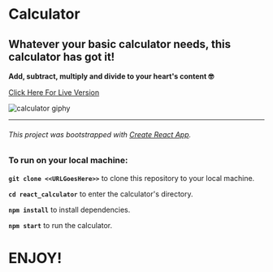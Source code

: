 # Calculator 

**Whatever your basic calculator needs, this calculator has got it!**
---

**Add, subtract, multiply and divide to your heart's content :nerd_face:**

[Click Here For Live Version](https://lucid-fermi-b4f2f7.netlify.app/)

![calculator giphy](https://github.com/teyannaearle/react_calculator/blob/main/assets/calcGiphy.gif)

---

###### This project was bootstrapped with [Create React App](https://github.com/facebook/create-react-app).


### To run on your local machine:


**```git clone <<URLGoesHere>>```** to clone this repository to your local machine.

**```cd react_calculator```** to enter the calculator's directory.

**```npm install```** to install dependencies.

**```npm start```** to run the calculator.


# ENJOY!

